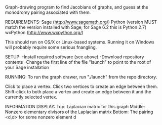 Graph-drawing program to find Jacobians of graphs, and guess at the
monodromy pairing associated with them.

REQUIREMENTS: 
Sage (http://www.sagemath.org/)
Python (version MUST match the version installed
       with Sage; for Sage 6.2 this is Python 2.7)
wxPython (http://www.wxpython.org/)

This should run on OS/X or Linux-based systems. Running it on Windows
will probably require some serious fnangling.

SETUP:
-Install required software (see above)
-Download repository contents
-Change the first line of the file "launch" to point to the root of
        your Sage installation

RUNNING:
To run the graph drawer, run "./launch" from the repo directory.

Click to place a vertex. Click two vertices to create an edge between
them. Shift-click to both place a vertex and create an edge between it and
the currently selected vertex.

INFORMATION DISPLAY:
Top: Laplacian matrix for this graph
Middle: Nonzero elementary divisors of the Laplacian matrix
Bottom: The pairing <d,d> for some nonzero element d